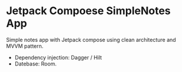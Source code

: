 # Jetpack Compoese SimpleNotes App
Simple notes app with Jetpack compose using clean architecture and MVVM pattern.
- Dependency injection: Dagger / Hilt
- Datebase: Room.
